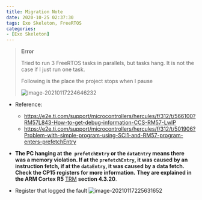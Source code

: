 ```yaml
---
title: Migration Note
date: 2020-10-25 02:37:30
tags: Exo Skeleton, FreeRTOS
categories:
- [Exo Skeleton]
---
```


> **Error**
>
> Tried to run 3 FreeRTOS tasks in parallels, but tasks hang. It is not the case if I just run one task.
>
> Following is the place the project stops when I pause
>
> ![image-20210117224646232](C:\Users\kydn8\AppData\Roaming\Typora\typora-user-images\image-20210117224646232.png)

- Reference:
  - https://e2e.ti.com/support/microcontrollers/hercules/f/312/t/566100?RM57L843-How-to-get-debug-information-CCS-RM57-LwIP
  - https://e2e.ti.com/support/microcontrollers/hercules/f/312/t/501906?Problem-with-simple-program-using-SCI1-and-RM57-program-enters-prefetchEntry
- **The PC hanging at the` prefetchEntry` or the `dataEntry` means there was a memory violation. If at the `prefetchEntry`, it was caused by an instruction fetch, if at the `dataEntry`, it was caused by a data fetch. Check the CP15 registers for more information.** **They are explained in the ARM Cortex R5** [TRM](http://www.google.com/url?sa=t&rct=j&q=&esrc=s&source=web&cd=1&cad=rja&uact=8&ved=0ahUKEwiTjZzEvLXRAhVIsVQKHdCcDiIQFggcMAA&url=http%3A%2F%2Finfocenter.arm.com%2Fhelp%2Ftopic%2Fcom.arm.doc.ddi0460c%2FDDI0460C_cortexr5_trm.pdf&usg=AFQjCNFlXLUip94vHK5xi19_jxgcP__jhA&sig2=flTSlmiRgSE0RuvUTuweWA) **section 4.3.20**.

- Register that logged the fault
  ![image-20210117225631652](C:\Users\kydn8\AppData\Roaming\Typora\typora-user-images\image-20210117225631652.png)

